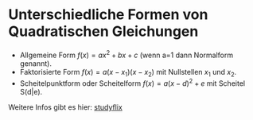 # Unterschiedliche Formen von Quadratischen Gleichungen


- Allgemeine Form $f(x) = ax^2+bx+c$ (wenn a=1 dann Normalform genannt).
- Faktorisierte Form $f(x)=a(x-x_1)(x-x_2)$ mit Nullstellen $x_1$ und $x_2$.
- Scheitelpunktform oder Scheitelform $f(x) = a(x-d)^2+e$ mit Scheitel S(d|e).

Weitere Infos gibt es hier: [studyflix](https://studyflix.de/mathematik/scheitelpunktform-1948)